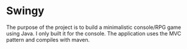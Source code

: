 # Swingy

The purpose of the project is to build a minimalistic console/RPG game using Java. I only built it for the console. The application uses the MVC pattern and compiles with maven.
